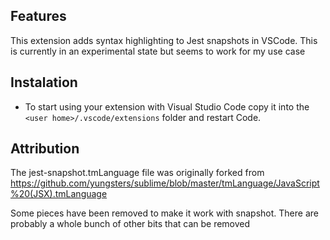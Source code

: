 ## Features

This extension adds syntax highlighting to Jest snapshots in VSCode. This is currently in an experimental state but seems to work for my use case

## Instalation

* To start using your extension with Visual Studio Code copy it into the `<user home>/.vscode/extensions` folder and restart Code.

## Attribution

The jest-snapshot.tmLanguage file was originally forked from
https://github.com/yungsters/sublime/blob/master/tmLanguage/JavaScript%20(JSX).tmLanguage

Some pieces have been removed to make it work with snapshot. There are probably a whole bunch of other bits that can be removed
